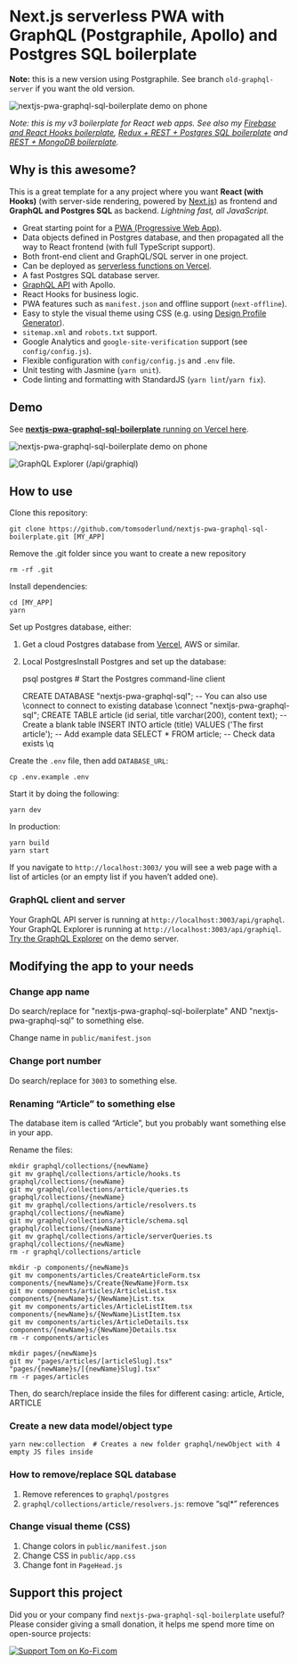 # Next.js serverless PWA with GraphQL (Postgraphile, Apollo) and Postgres SQL boilerplate

**Note:** this is a new version using Postgraphile. See branch `old-graphql-server` if you want the old version.

![nextjs-pwa-graphql-sql-boilerplate demo on phone](docs/github_preview.jpg)

_Note: this is my v3 boilerplate for React web apps. See also my [Firebase and React Hooks boilerplate](https://github.com/tomsoderlund/nextjs-pwa-firebase-boilerplate), [Redux + REST + Postgres SQL boilerplate](https://github.com/tomsoderlund/nextjs-sql-rest-api-boilerplate) and [REST + MongoDB boilerplate](https://github.com/tomsoderlund/nextjs-express-mongoose-crudify-boilerplate)._

## Why is this awesome?

This is a great template for a any project where you want **React (with Hooks)** (with server-side rendering, powered by [Next.js](https://github.com/vercel/next.js)) as frontend and **GraphQL and Postgres SQL** as backend.
_Lightning fast, all JavaScript._

- Great starting point for a [PWA (Progressive Web App)](https://en.wikipedia.org/wiki/Progressive_web_applications).
- Data objects defined in Postgres database, and then propagated all the way to React frontend (with full TypeScript support).
- Both front-end client and GraphQL/SQL server in one project.
- Can be deployed as [serverless functions on Vercel](#deploying-serverless-on-vercel).
- A fast Postgres SQL database server.
- [GraphQL API](#graphql-client-and-server) with Apollo.
- React Hooks for business logic.
- PWA features such as `manifest.json` and offline support (`next-offline`).
- Easy to style the visual theme using CSS (e.g. using [Design Profile Generator](https://tomsoderlund.github.io/design-profile-generator/)).
- `sitemap.xml` and `robots.txt` support.
- Google Analytics and `google-site-verification` support (see `config/config.js`).
- Flexible configuration with `config/config.js` and `.env` file.
- Unit testing with Jasmine (`yarn unit`).
- Code linting and formatting with StandardJS (`yarn lint`/`yarn fix`).


## Demo

See [**nextjs-pwa-graphql-sql-boilerplate** running on Vercel here](https://nextjs-pwa-graphql-sql-boilerplate.vercel.app/).

![nextjs-pwa-graphql-sql-boilerplate demo on phone](docs/demo.jpg)

![GraphQL Explorer (/api/graphiql)](docs/graphiql.png)

## How to use

Clone this repository:

    git clone https://github.com/tomsoderlund/nextjs-pwa-graphql-sql-boilerplate.git [MY_APP]

Remove the .git folder since you want to create a new repository

    rm -rf .git

Install dependencies:

    cd [MY_APP]
    yarn

Set up Postgres database, either:

1. Get a cloud Postgres database from [Vercel](https://vercel.com/docs/storage/vercel-postgres), AWS or similar.
2. Local PostgresInstall Postgres and set up the database:

    psql postgres  # Start the Postgres command-line client
    
    CREATE DATABASE "nextjs-pwa-graphql-sql";  -- You can also use \connect to connect to existing database
    \connect "nextjs-pwa-graphql-sql";
    CREATE TABLE article (id serial, title varchar(200), content text);  -- Create a blank table
    INSERT INTO article (title) VALUES ('The first article');  -- Add example data
    SELECT * FROM article;  -- Check data exists
    \q

Create the `.env` file, then add `DATABASE_URL`:

    cp .env.example .env

Start it by doing the following:

    yarn dev

In production:

    yarn build
    yarn start

If you navigate to `http://localhost:3003/` you will see a web page with a list of articles (or an empty list if you haven’t added one).

### GraphQL client and server

Your GraphQL API server is running at `http://localhost:3003/api/graphql`.
Your GraphQL Explorer is running at `http://localhost:3003/api/graphiql`.
[Try the GraphQL Explorer](https://nextjs-pwa-graphql-sql-boilerplate.vercel.app/api/graphiql) on the demo server.


## Modifying the app to your needs

### Change app name

Do search/replace for "nextjs-pwa-graphql-sql-boilerplate" AND "nextjs-pwa-graphql-sql" to something else.

Change name in `public/manifest.json`

### Change port number

Do search/replace for `3003` to something else.

### Renaming “Article” to something else

The database item is called “Article”, but you probably want something else in your app.

Rename the files:

    mkdir graphql/collections/{newName}
    git mv graphql/collections/article/hooks.ts graphql/collections/{newName}
    git mv graphql/collections/article/queries.ts graphql/collections/{newName}
    git mv graphql/collections/article/resolvers.ts graphql/collections/{newName}
    git mv graphql/collections/article/schema.sql graphql/collections/{newName}
    git mv graphql/collections/article/serverQueries.ts graphql/collections/{newName}
    rm -r graphql/collections/article

    mkdir -p components/{newName}s
    git mv components/articles/CreateArticleForm.tsx components/{newName}s/Create{NewName}Form.tsx
    git mv components/articles/ArticleList.tsx components/{newName}s/{NewName}List.tsx
    git mv components/articles/ArticleListItem.tsx components/{newName}s/{NewName}ListItem.tsx
    git mv components/articles/ArticleDetails.tsx components/{newName}s/{NewName}Details.tsx
    rm -r components/articles

    mkdir pages/{newName}s
    git mv "pages/articles/[articleSlug].tsx" "pages/{newName}s/[{newName}Slug].tsx"
    rm -r pages/articles

Then, do search/replace inside the files for different casing: article, Article, ARTICLE

### Create a new data model/object type

    yarn new:collection  # Creates a new folder graphql/newObject with 4 empty JS files inside

### How to remove/replace SQL database

1. Remove references to `graphql/postgres`
2. `graphql/collections/article/resolvers.js`: remove “sql*” references

### Change visual theme (CSS)

1. Change colors in `public/manifest.json`
2. Change CSS in `public/app.css`
3. Change font in `PageHead.js`


## Support this project

Did you or your company find `nextjs-pwa-graphql-sql-boilerplate` useful? Please consider giving a small donation, it helps me spend more time on open-source projects:

[![Support Tom on Ko-Fi.com](https://www.tomsoderlund.com/ko-fi_tomsoderlund_50.png)](https://ko-fi.com/tomsoderlund)
